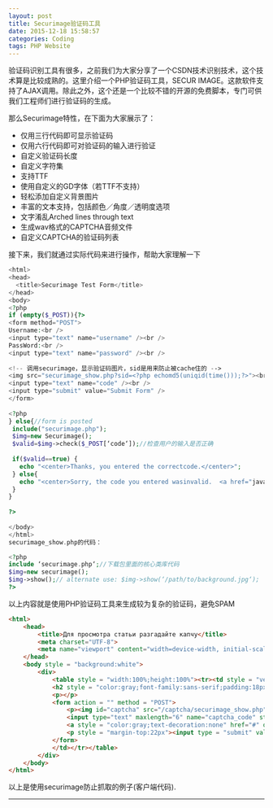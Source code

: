 ```yaml
---
layout: post
title: Securimage验证码工具
date: 2015-12-18 15:58:57
categories: Coding
tags: PHP Website
---
```


验证码识别工具有很多，之前我们为大家分享了一个CSDN技术识别技术，这个技术算是比较成熟的。这里介绍一个PHP验证码工具，SECUR IMAGE。这款软件支持了AJAX调用。除此之外，这个还是一个比较不错的开源的免费脚本，专门可供我们工程师们进行验证码的生成。

那么Securimage特性，在下面为大家展示了：

* 仅用三行代码即可显示验证码
* 仅用六行代码即可对验证码的输入进行验证
* 自定义验证码长度
* 自定义字符集
* 支持TTF
* 使用自定义的GD字体（若TTF不支持）
* 轻松添加自定义背景图片
* 丰富的文本支持，包括颜色／角度／透明度选项
* 文字淆乱Arched lines through text
* 生成wav格式的CAPTCHA音频文件
* 自定义CAPTCHA的验证码列表

接下来，我们就通过实际代码来进行操作，帮助大家理解一下

~~~php
<html>
<head>
  <title>Securimage Test Form</title>
</head>
<body>
<?php
if (empty($_POST)){?>
<form method="POST">
Username:<br />
<input type="text" name="username" /><br />
PassWord:<br />
<input type="text" name="password" /><br />
 
<!-- 调用securimage，显示验证码图片，sid是用来防止被cache住的 -->
<img src="securimage_show.php?sid=<?php echomd5(uniqid(time()));?>"><br/>
<input type="text" name="code" /><br />
<input type="submit" value="Submit Form" />
</form>
 
<?php
} else{//form is posted
 include("securimage.php");
 $img=new Securimage();
 $valid=$img->check($_POST[‘code‘]);//检查用户的输入是否正确
 
 if($valid==true) {
   echo "<center>Thanks, you entered the correctcode.</center>";
 } else{
   echo "<center>Sorry, the code you entered wasinvalid.  <a href="javascript:history.go(-1)">Go back</a> to tryagain.</center>";
 }
}
 
?>
 
</body>
</html>
securimage_show.php的代码：

<?php
include ‘securimage.php‘;//下载包里面的核心类库代码
$img=new securimage();
$img->show();// alternate use: $img->show(‘/path/to/background.jpg‘);
?>
~~~

以上内容就是使用PHP验证码工具来生成较为复杂的验证码，避免SPAM

~~~html
<html>
    <head>
        <title>Для просмотра статьи разгадайте капчу</title>
        <meta charset="UTF-8">
        <meta name="viewport" content="width=device-width, initial-scale=1.0">
    </head>
    <body style = "background:white">
        <div>
            <table style = "width:100%;height:100%"><tr><td style = "vertical-align:middle;text-align:center">
            <h2 style = "color:gray;font-family:sans-serif;padding:18px">для просмотра статьи разгадайте капчу</h2>
            <p></p>
            <form action = "" method = "POST">
                <p><img id="captcha" src="/captcha/securimage_show.php" /></p>
                <input type="text" maxlength="6" name="captcha_code" style = "width:256px;font-size:18px;height:36px;margin-top:18px;text-align:center" /><br>
                <a style = "color:gray;text-decoration:none" href="#" onclick="document.getElementById('captcha').src = '/captcha/securimage_show.php?' + Math.random(); return false">[ показать другую картинку ]</a>
                <p style = "margin-top:22px"><input type = "submit" value= "Продолжить"></p>
            </form>
            </td></tr></table>
        </div>
    </body>
</html>
~~~

以上是使用securimage防止抓取的例子(客户端代码).


------
